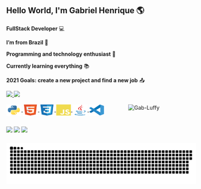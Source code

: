 ## Hello World, I'm Gabriel Henrique 🌎
**FullStack Developer** :computer:

**I’m from Brazil** :house_with_garden:


**Programming and technology enthusiast** 🖤


**Currently learning everything** 📚

**2021 Goals: create a new project and find a new job** :outbox_tray:

<div>
  <a href="https://github.com/GabrielHenriqueCA">
  <img height="170em" src="https://github-readme-stats.vercel.app/api?username=GabrielHenriqueCA&show_icons=true&theme=algolia&include_all_commits=true&count_private=true"/>
  <img height="170em" src="https://github-readme-stats.vercel.app/api/top-langs/?username=GabrielHenriqueCA&layout=compact&langs_count=7&theme=algolia"/>
</div>
  
<div>
 <div style="display: inline_block"><br> 
   <img align="center" alt="Gab-Python" height="30" width="40" src="https://raw.githubusercontent.com/devicons/devicon/master/icons/python/python-original.svg">
   <img align="center" alt="Gab-HTML" height="30" width="40" src="https://raw.githubusercontent.com/devicons/devicon/master/icons/html5/html5-original.svg">
   <img align="center" alt="Gab-CSS" height="30" width="40" src="https://raw.githubusercontent.com/devicons/devicon/master/icons/css3/css3-original.svg">
   <img align="center" alt="Gab-Js" height="30" width="40" src="https://raw.githubusercontent.com/devicons/devicon/master/icons/javascript/javascript-plain.svg">
   <img align="center" alt="Gab-JAVA" height="30" width="40" src="https://raw.githubusercontent.com/devicons/devicon/master/icons/java/java-original.svg">
   <img align="center" alt="Gab-VSCODE" height="30" width="40" src="https://raw.githubusercontent.com/devicons/devicon/master/icons/vscode/vscode-original.svg">
   <img align="right" alt="Gab-Luffy"  height="103" width="180" src="https://media.giphy.com/media/tuCFp8rod0x3O/giphy.gif">
</div>
  
##
  
<div>
  <a href = "mailto:contato@gabrielhcacontato.tech"><img src="https://img.shields.io/badge/Gmail-D14836?style=for-the-badge&logo=gmail&logoColor=white" target="_blank"></a>
  <a href="https://www.linkedin.com/in/gabriel-henrique-a52432194/" target="_blank"><img src="https://img.shields.io/badge/-LinkedIn-%230077B5?style=for-the-badge&logo=linkedin&logoColor=white" target="_blank"></a> 
  <a href = "http://api.whatsapp.com/send?phone=5511987623059"><img src="https://img.shields.io/badge/WhatsApp-25D366?style=for-the-badge&logo=whatsapp&logoColor=white" target="_blank"></a>
  
  ![Snake animation](https://github.com/GabrielHenriqueCA/GabrielHenriqueCA/blob/output/github-contribution-grid-snake.svg)
  
</div>
  
